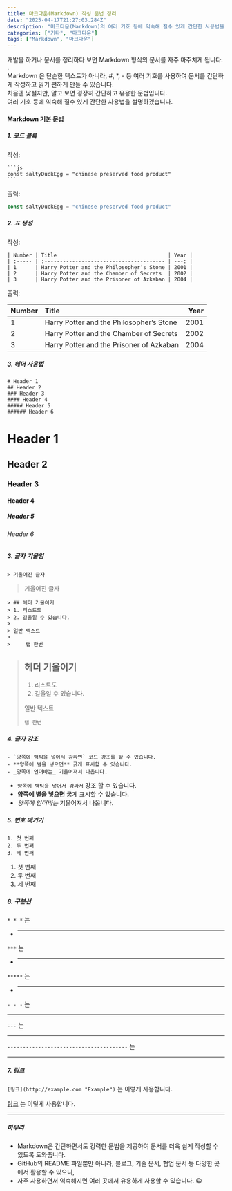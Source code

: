 ```yaml
---
title: 마크다운(Markdown) 작성 문법 정리
date: "2025-04-17T21:27:03.284Z"
description: "마크다운(Markdown)의 여러 기호 등에 익숙해 질수 있게 간단한 사용법을 설명하겠습니다."
categories: ["기타", "마크다운"]
tags: ["Markdown", "마크다운"]
---
```


개발을 하거나 문서를 정리하다 보면 Markdown 형식의 문서를 자주 마주치게 됩니다. .  
Markdown 은 단순한 텍스트가 아니라, #, *, - 등 여러 기호를 사용하여 문서를 간단하게 작성하고 읽기 편하게 만들 수 있습니다.  
처음엔 낯설지만, 알고 보면 굉장히 간단하고 유용한 문법입니다.  
여러 기호 등에 익숙해 질수 있게 간단한 사용법을 설명하겠습니다.

#### Markdown 기본 문법

##### 1. 코드 블록  

작성:  

    ```js
    const saltyDuckEgg = "chinese preserved food product"
    ```
출력:

```js
const saltyDuckEgg = "chinese preserved food product"
```

##### 2. 표 생성

작성:

    | Number | Title                                    | Year |
    | :----- | :--------------------------------------- | ---: |
    | 1      | Harry Potter and the Philosopher’s Stone | 2001 |
    | 2      | Harry Potter and the Chamber of Secrets  | 2002 |
    | 3      | Harry Potter and the Prisoner of Azkaban | 2004 |

출력:

| Number | Title                                    | Year |
| :----- | :--------------------------------------- | ---: |
| 1      | Harry Potter and the Philosopher’s Stone | 2001 |
| 2      | Harry Potter and the Chamber of Secrets  | 2002 |
| 3      | Harry Potter and the Prisoner of Azkaban | 2004 |


##### 3. 헤더 사용법

    # Header 1
    ## Header 2
    ### Header 3
    #### Header 4
    ##### Header 5
    ###### Header 6

# Header 1
## Header 2
### Header 3 
#### Header 4
##### Header 5
###### Header 6



##### 3. 글자 기울임

    > 기울어진 글자
> 기울어진 글자


    > ## 헤더 기울이기
    > 1. 리스트도 
    > 2. 길울일 수 있습니다.
    >
    > 일반 텍스트
    >
    >     탭 한번

> ## 헤더 기울이기
> 1. 리스트도 
> 2. 길울일 수 있습니다.
>
> 일반 텍스트
>
>     탭 한번

##### 4. 글자 강조

    - `양쪽에 백틱을 넣어서 감싸면` 코드 강조를 할 수 있습니다.
    - **양쪽에 별을 넣으면** 굵게 표시할 수 있습니다.
    - _양쪽에 언더바는_ 기울어져서 나옵니다. 

- `양쪽에 백틱을 넣어서 감싸서` 강조 할 수 있습니다.
- **양쪽에 별을 넣으면** 굵게 표시할 수 있습니다.
- _양쪽에 언더바는_ 기울어져서 나옵니다. 

##### 5. 번호 매기기

    1. 첫 번째
    2. 두 번째
    3. 세 번째

1. 첫 번째
2. 두 번째
3. 세 번째


##### 6. 구분선

`* * *` 는
-    * * *
`***` 는
-    ***
`*****` 는
-    *****
`- - -` 는
-    - - -
`---` 는
-    ---
`---------------------------------------` 는
-    ---------------------------------------


##### 7. 링크

`[링크](http://example.com "Example")` 는 이렇게 사용합니다.

[링크](http://example.com "Example") 는 이렇게 사용합니다.



* * *

##### 마무리

- Markdown은 간단하면서도 강력한 문법을 제공하여 문서를 더욱 쉽게 작성할 수 있도록 도와줍니다.
- GitHub의 README 파일뿐만 아니라, 블로그, 기술 문서, 협업 문서 등 다양한 곳에서 활용할 수 있으니, 
- 자주 사용하면서 익숙해지면 여러 곳에서 유용하게 사용할 수 있습니다. 😀